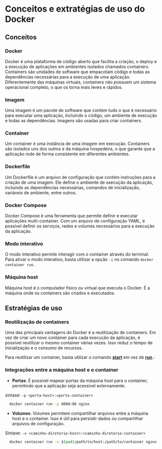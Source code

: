 # Conceitos e extratégias de uso do Docker

## Conceitos
### **Docker**
Docker é uma plataforma de código aberto que facilita a criação, o deploy e a execução de aplicações em ambientes isolados chamados containers. Containers são unidades de software que empacotam código e todas as dependências necessárias para a execução de uma aplicação. Diferentemente das máquinas virtuais, containers não possuem um sistema operacional completo, o que os torna mais leves e rápidos.

### **Imagem**
Uma imagem é um pacote de software que contém tudo o que é necessário para executar uma aplicação, incluindo o código, um ambiente de execução e todas as dependências. Imagens são usadas para criar containers.

### **Container**
Um container é uma instância de uma imagem em execução. Containers são isolados uns dos outros e da máquina hospedeira, o que garante que a aplicação rode de forma consistente em diferentes ambientes.

### **Dockerfile**
Um Dockerfile é um arquivo de configuração que contém instruções para a criação de uma imagem. Ele define o ambiente de execução da aplicação, incluindo as dependências necessárias, comandos de inicialização, variáveis de ambiente, entre outros.

### **Docker Compose**
Docker Compose é uma ferramenta que permite definir e executar aplicações multi-container. Com um arquivo de configuração YAML, é possível definir os serviços, redes e volumes necessários para a execução da aplicação.

### **Modo interativo**
O modo interativo permite interagir com o container através do terminal. Para ativar o modo interativo, basta utilizar a opção `-i` no comando `docker container run`.


### **Máquina host**
Máquina host é o computador físico ou virtual que executa o Docker. É a máquina onde os containers são criados e executados.

## Estratégias de uso

### **Reutilização de containers**
Uma das principais vantagens do Docker é a reutilização de containers. Em vez de criar um novo container para cada execução da aplicação, é possível reutilizar o mesmo container várias vezes. Isso reduz o tempo de inicialização e o consumo de recursos.

Para reutilizar um container, basta utilizar o comando [**start**](docker-commands.md#start) em vez de [**run**](docker-commands.md#run).:

### Integrações entre a máquina host e o container

- **Portas**: É possível mapear portas da máquina host para o container, permitindo que a aplicação seja acessível externamente.

sintaxe: `-p <porta-host>:<porta-container>`

```bash
  docker container run -p 8080:80 nginx
```

- **Volumes**: Volumes permitem compartilhar arquivos entre a máquina host e o container. Isso é útil para persistir dados ou compartilhar arquivos de configuração.

Sintaxe: `-v <caminho-diretorio-host>:<caminho-diretorio-container>`

```bash
  docker container run -v $(pwd)/path/to/host:/path/to/container nginx
```